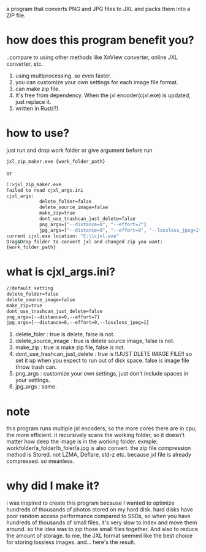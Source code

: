 a program that converts PNG and JPG files to JXL and packs them into a ZIP file.

# how does this program benefit you?
..compare to using other methods like XnView converter, online JXL converter, etc.

1. using multiprocessing. so even faster.
2. you can customize your own settings for each image file format.
3. can make zip file.
4. It's free from dependency. When the jxl encoder(cjxl.exe) is updated, just replace it.
5. written in Rust(?)

# how to use?
just run and drop work folder or give argument before run
```cmd
jxl_zip_maker.exe {work_folder_path}
```
or
```cmd
C:>jxl_zip_maker.exe
Failed to read cjxl_args.ini
cjxl_args:
            delete_folder=false
            delete_source_image=false
            make_zip=true
            dont_use_trashcan_just_delete=false
            png_args=["--distance=0", "--effort=7"]
            jpg_args=["--distance=0", "--effort=9", "--lossless_jpeg=1"]
current cjxl.exe location: "C:\\cjxl.exe"
Drag&Drop folder to convert jxl and changed zip you want:
{work_folder_path}
```

# what is cjxl_args.ini?
```txt
//default setting
delete_folder=false
delete_source_image=false
make_zip=true
dont_use_trashcan_just_delete=false
png_args=[--distance=0,--effort=7]
jpg_args=[--distance=0,--effort=9,--lossless_jpeg=1]
```
1. delete_foler : true is delete, false is not.
2. delete_source_image : true is delete source image, false is not.
3. make_zip : true is make zip file, false is not.
4. dont_use_trashcan_just_delete : true is !!JUST DLETE IMAGE FILE!! so set it up when you expect to run out of disk space. false is image file throw trash can.
5. png_args : customize your own settings, just don't include spaces in your settings.
6. jpg_args : same.

# note
this program runs multiple jxl encoders, so the more cores there are in cpu, the more efficient.
it recursively scans the working folder, so it doesn't matter how deep the image is in the working folder. exmple: workfolder/a_folder/b_foler/a.jpg is also convert.
the zip file compression method is Stored. not LZMA, Deflare, std-z etc. because jxl file is already compressed. so meanless.

# why did I make it?
i was inspired to create this program because I wanted to optimize hundreds of thousands of photos stored on my hard disk.
hard disks have poor random access performance compared to SSDs, so when you have hundreds of thousands of small files, it's very slow to index and move them around.
so the idea was to zip those small files together. And also to reduce the amount of storage.
to me, the JXL format seemed like the best choice for storing lossless images.
and... here's the result.

